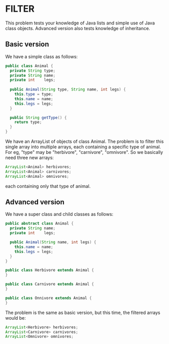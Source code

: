 FILTER
===

This problem tests your knowledge of Java lists and simple use of Java class objects. Advanced version also tests knowledge of inheritance.

Basic version
---

We have a simple class as follows:
``` java
public class Animal {
  private String type;
  private String name;
  private int    legs;
  
  public Animal(String type, String name, int legs) {
    this.type = type;
    this.name = name;
    this.legs = legs;
  }

  public String getType() {
    return type;
  }
}
```
We have an ArrayList of objects of class Animal. The problem is to filter this single array into multiple arrays, each containing a specific type of animal. For eg, "type" may be "herbivore", "carnivore", "omnivore". So we basically need three new arrays:

``` java
ArrayList<Animal> herbivores;
ArrayList<Animal> carnivores;
ArrayList<Animal> omnivores;
```

each containing only that type of animal.


Advanced version
---

We have a super class and child classes as follows:
``` java
public abstract class Animal {
  private String name;
  private int    legs;

  public Animal(String name, int legs) {
    this.name = name;
    this.legs = legs;
  }
}

public class Herbivore extends Animal {
}

public class Carnivore extends Animal {
}

public class Onnivore extends Animal {
}
```
The problem is the same as basic version, but this time, the filtered arrays would be:
``` java
ArrayList<Herbivore> herbivores;
ArrayList<Carnivore> carnivores;
ArrayList<Omnivore> omnivores;
```



